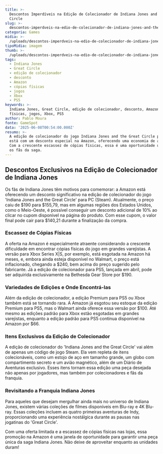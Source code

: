 ```yaml
---
title: >-
  Descontos Imperdíveis na Edição de Colecionador de Indiana Jones and the Great
  Circle
slug: >-
  descontos-imperdveis-na-edio-de-colecionador-de-indiana-jones-and-the-great-circle
categoria: Games
midia: >-
  /uploads/descontos-imperdveis-na-edio-de-colecionador-de-indiana-jones-and-the-great-circle-thumb.png
tipoMidia: imagem
thumb: >-
  /uploads/descontos-imperdveis-na-edio-de-colecionador-de-indiana-jones-and-the-great-circle-thumb.png
tags:
  - Indiana Jones
  - Great Circle
  - edição de colecionador
  - desconto
  - Amazon
  - cópias físicas
  - jogos
  - Xbox
  - PS5
keywords: >-
  Indiana Jones, Great Circle, edição de colecionador, desconto, Amazon, cópias
  físicas, jogos, Xbox, PS5
author: Pablo Moura
fonte: GameSpot
data: '2025-06-08T00:54:00.000Z'
resumo: >-
  A edição de colecionador do jogo Indiana Jones and the Great Circle para PC
  está com um desconto especial na Amazon, oferecendo uma economia de até $50.
  Com a crescente escassez de cópias físicas, essa é uma oportunidade única para
  os fãs da saga.
---
```


## Descontos Exclusivos na Edição de Colecionador de Indiana Jones

Os fãs de Indiana Jones têm motivos para comemorar: a Amazon está oferecendo um desconto significativo na edição de colecionador do jogo 'Indiana Jones and the Great Circle' para PC (Steam). Atualmente, o preço caiu de $190 para $155,79, mas em algumas regiões dos Estados Unidos, como o Meio-Oeste, é possível conseguir um desconto adicional de 10% ao clicar no cupom disponível na página do produto. Com esse cupom, o valor final pode cair para $140,21 durante a finalização da compra.

### Escassez de Cópias Físicas

A oferta na Amazon é especialmente atraente considerando a crescente dificuldade em encontrar cópias físicas do jogo em grandes varejistas. A versão para Xbox Series X|S, por exemplo, está esgotada na Amazon há meses, e, embora ainda esteja disponível no Walmart, o preço está inflacionado, chegando a $240, bem acima do preço sugerido pelo fabricante. Já a edição de colecionador para PS5, lançada em abril, pode ser adquirida exclusivamente na Bethesda Gear Store por $190.

### Variedades de Edições e Onde Encontrá-las

Além da edição de colecionador, a edição Premium para PS5 ou Xbox também está se tornando rara. A Amazon já esgotou seu estoque da edição Premium para PS5, mas o Walmart ainda oferece essa versão por $100. Até mesmo as edições padrão para Xbox estão esgotadas em grandes varejistas, enquanto a edição padrão para PS5 continua disponível na Amazon por $66.

### Itens Exclusivos da Edição de Colecionador

A edição de colecionador do 'Indiana Jones and the Great Circle' vai além de apenas um código de jogo Steam. Ela vem repleta de itens colecionáveis, como um estojo de aço em tamanho grande, um globo com compartimento secreto e um avião magnético, além de um Diário de Aventuras exclusivo. Esses itens tornam essa edição uma peça desejada não apenas por jogadores, mas também por colecionadores e fãs da franquia.

### Revisitando a Franquia Indiana Jones

Para aqueles que desejam mergulhar ainda mais no universo de Indiana Jones, existem várias coleções de filmes disponíveis em Blu-ray e 4K Blu-ray. Essas coleções incluem as quatro primeiras aventuras de Indy, proporcionando uma experiência nostálgica durante as pausas nas jogatinas do 'Great Circle'.

Com uma oferta limitada e a escassez de cópias físicas nas lojas, essa promoção na Amazon é uma janela de oportunidade para garantir uma peça única da saga Indiana Jones. Não deixe de aproveitar enquanto as unidades duram!

